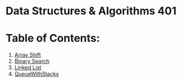 # Data Structures & Algorithms 401
# Table of Contents:

1) [Array Shift](https://github.com/biniamsea2/data-structures-and-algorithms-401/tree/master/challenges/ArrayShift)
2) [Binary Search](https://github.com/biniamsea2/data-structures-and-algorithms-401/tree/master/challenges/BinarySearch)
3) [Linked List](https://github.com/biniamsea2/data-structures-and-algorithms-401/tree/master/challenges/LinkedList)
4) [QueueWithStacks]()
